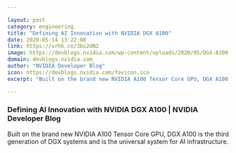 ```yaml
---

layout: post
category: engineering
title: "Defining AI Innovation with NVIDIA DGX A100"
date: 2020-05-14 13:22:08
link: https://vrhk.co/3bu2dN2
image: https://devblogs.nvidia.com/wp-content/uploads/2020/05/DGX-A100.png
domain: devblogs.nvidia.com
author: "NVIDIA Developer Blog"
icon: https://devblogs.nvidia.com/favicon.ico
excerpt: "Built on the brand new NVIDIA A100 Tensor Core GPU, DGX A100 is the third generation of DGX systems and is the universal system for AI infrastructure."

---
```


### Defining AI Innovation with NVIDIA DGX A100 | NVIDIA Developer Blog

Built on the brand new NVIDIA A100 Tensor Core GPU, DGX A100 is the third generation of DGX systems and is the universal system for AI infrastructure.